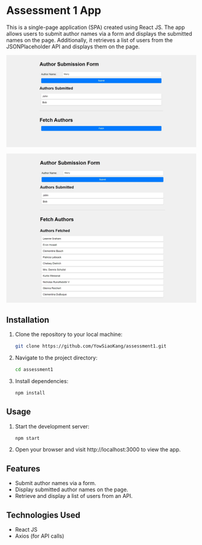 # Assessment 1 App

This is a single-page application (SPA) created using React JS. The app allows users to submit author names via a form and displays the submitted names on the page. Additionally, it retrieves a list of users from the JSONPlaceholder API and displays them on the page.

![Submit Function](public/SubmitFunction.jpeg "Submit Function")

![Fetch Function](public/FetchFunction.jpeg "Fetch Function")

## Installation

1. Clone the repository to your local machine:

   ```bash
   git clone https://github.com/YowSiaoKang/assessment1.git

2. Navigate to the project directory:

   ```bash
   cd assessment1

3. Install dependencies:

    ```bash
    npm install

## Usage
1. Start the development server:
   
   ```bash
   npm start

2. Open your browser and visit http://localhost:3000 to view the app.

## Features
- Submit author names via a form.
- Display submitted author names on the page.
- Retrieve and display a list of users from an API.

## Technologies Used
- React JS
- Axios (for API calls)
